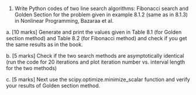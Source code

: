 1. Write Python codes of two line search algorithms: Fibonacci search and Golden Section for the
problem given in example 8.1.2 (same as in 8.1.3) in Nonlinear Programming, Bazaraa et al.

a. [10 marks] Generate and print the values given in Table 8.1 (for Golden section method) and Table 8.2 (for Fibonacci method) and check if you get the same results as in the book.

b. [5 marks] Check if the two search methods are asymptotically identical (run the code for 20 iterations and plot iteration number vs. interval length for the two methods)

c. [5 marks] Next use the scipy.optimize.minimize_scalar function and verify your results of Golden section method.
